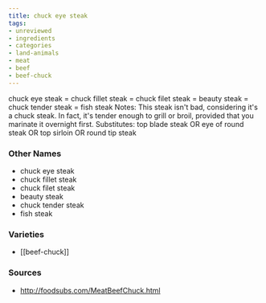 ```yaml
---
title: chuck eye steak
tags:
- unreviewed
- ingredients
- categories
- land-animals
- meat
- beef
- beef-chuck
---
```

chuck eye steak = chuck fillet steak = chuck filet steak = beauty steak = chuck tender steak = fish steak Notes: This steak isn't bad, considering it's a chuck steak. In fact, it's tender enough to grill or broil, provided that you marinate it overnight first. Substitutes: top blade steak OR eye of round steak OR top sirloin OR round tip steak

### Other Names

* chuck eye steak
* chuck fillet steak
* chuck filet steak
* beauty steak
* chuck tender steak
* fish steak

### Varieties

* [[beef-chuck]]

### Sources
* http://foodsubs.com/MeatBeefChuck.html
